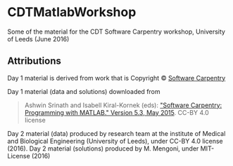 # CDTMatlabWorkshop

Some of the material for the CDT Software Carpentry workshop, University of Leeds (June 2016)

## Attributions
Day 1 material is derived from work that is Copyright © [Software Carpentry](http://software-carpentry.org/)
  
Day 1 material (data and solutions) downloaded from 
> Ashwin Srinath and Isabell Kiral-Kornek (eds): ["Software Carpentry: Programming with MATLAB." Version 5.3, May 2015](http://dx.doi.org/10.5281/zenodo.27350). CC-BY 4.0 license
    
Day 2 material (data) produced by research team at the institute of Medical and Biological Engineering (University of Leeds), under CC-BY 4.0 license (2016).
Day 2 material (solutions) produced by M. Mengoni, under MIT-License (2016)
